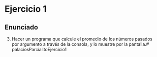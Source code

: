 # Ejercicio 1
## Enunciado
3. Hacer un programa que calcule el promedio de los números pasados por argumento a través de la consola, y lo muestre por la pantalla.# palaciosParcialitoEjercicio1
